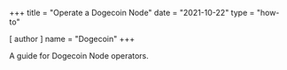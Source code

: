 +++
title = "Operate a Dogecoin Node"
date = "2021-10-22"
type = "how-to"

[ author ]
  name = "Dogecoin"
+++

A guide for Dogecoin Node operators.
